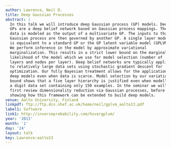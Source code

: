 ```yaml
---
author: Lawrence, Neil D.
title: Deep Gaussian Processes
abstract: |
  In this talk we will introduce deep Gaussian process (GP) models. Deep
  GPs are a deep belief network based on Gaussian process mappings. The
  data is modeled as the output of a multivariate GP. The inputs to that
  Gaussian process are then governed by another GP. A single layer model
  is equivalent to a standard GP or the GP latent variable model (GPLVM).
  We perform inference in the model by approximate variational
  marginalization. This results in a strict lower bound on the marginal
  likelihood of the model which we use for model selection (number of
  layers and nodes per layer). Deep belief networks are typically applied
  to relatively large data sets using stochastic gradient descent for
  optimization. Our fully Bayesian treatment allows for the application of
  deep models even when data is scarce. Model selection by our variational
  bound shows that a five layer hierarchy is justified even when modelling
  a digit data set containing only 150 examples. In the seminar we will
  first review dimensionality reduction via Gaussian processes, before
  showing how this framework can be extended to build deep models.
venue: Aalto University, Finland
linkpdf: ftp://ftp.dcs.shef.ac.uk/home/neil/gplvm_aalto13.pdf
label1: Software
link1: http://inverseprobability.com/hsvargplvm/
year: '2013'
month: '1'
day: '24'
layout: talk
key: Lawrence:aalto13
---
```


